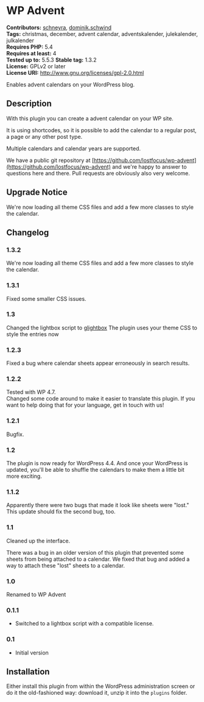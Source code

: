 # WP Advent 
**Contributors:** [schneyra](https://profiles.wordpress.org/schneyra), [dominik.schwind](https://profiles.wordpress.org/dominikschwind-1)  
**Tags:** christmas, december, advent calendar, adventskalender, julekalender, julkalender  
**Requires PHP:** 5.4  
**Requires at least:** 4  
**Tested up to:** 5.5.3
**Stable tag:** 1.3.2  
**License:** GPLv2 or later  
**License URI:** http://www.gnu.org/licenses/gpl-2.0.html  

Enables advent calendars on your WordPress blog.


## Description 
With this plugin you can create a advent calendar on your WP site.

It is using shortcodes, so it is possible to add the calendar to a regular post, a page or any other post type.

Multiple calendars and calendar years are supported.

We have a public git repository at [https://github.com/lostfocus/wp-advent](https://github.com/lostfocus/wp-advent) and we're happy to answer to questions here and there.
Pull requests are obviously also very welcome.


## Upgrade Notice 
We're now loading all theme CSS files and add a few more classes to style the calendar.


## Changelog 

### 1.3.2
We're now loading all theme CSS files and add a few more classes to style the calendar.

### 1.3.1
Fixed some smaller CSS issues.

### 1.3 
Changed the lightbox script to [glightbox](https://github.com/mcstudios/glightbox)
The plugin uses your theme CSS to style the entries now


### 1.2.3 
Fixed a bug where calendar sheets appear erroneously in search results.


### 1.2.2 
Tested with WP 4.7.  
Changed some code around to make it easier to translate this plugin. If you want to help doing that for your language, get in touch with us!


### 1.2.1 
Bugfix.


### 1.2 
The plugin is now ready for WordPress 4.4.
And once your WordPress is updated, you'll be able to shuffle the calendars to make them a little bit more exciting.


### 1.1.2 
Apparently there were two bugs that made it look like sheets were "lost." This update should fix the second bug, too.


### 1.1 
Cleaned up the interface.

There was a bug in an older version of this plugin that prevented some sheets from being attached to a calendar.
We fixed that bug and added a way to attach these "lost" sheets to a calendar.


### 1.0 
Renamed to WP Advent


### 0.1.1 
* Switched to a lightbox script with a compatible license.


### 0.1 
* Initial version


## Installation 
Either install this plugin from within the WordPress administration screen or do it the old-fashioned way: download it, unzip it into the `plugins` folder.
